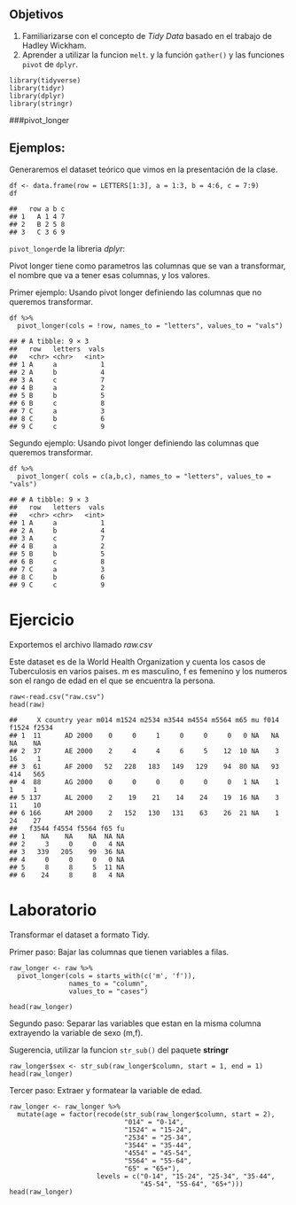 ## Objetivos

1.  Familiarizarse con el concepto de *Tidy Data* basado en el trabajo
    de Hadley Wickham.
2.  Aprender a utilizar la funcion `melt`. y la función `gather()` y las
    funciones `pivot` de `dplyr`.

<!-- -->

    library(tidyverse)
    library(tidyr)
    library(dplyr)
    library(stringr)

\###pivot\_longer

## Ejemplos:

Generaremos el dataset teórico que vimos en la presentación de la clase.

    df <- data.frame(row = LETTERS[1:3], a = 1:3, b = 4:6, c = 7:9)
    df

    ##   row a b c
    ## 1   A 1 4 7
    ## 2   B 2 5 8
    ## 3   C 3 6 9

`pivot_longer`de la libreria *dplyr*:

Pivot longer tiene como parametros las columnas que se van a
transformar, el nombre que va a tener esas columnas, y los valores.

Primer ejemplo: Usando pivot longer definiendo las columnas que no
queremos transformar.

    df %>% 
      pivot_longer(cols = !row, names_to = "letters", values_to = "vals")

    ## # A tibble: 9 × 3
    ##   row   letters  vals
    ##   <chr> <chr>   <int>
    ## 1 A     a           1
    ## 2 A     b           4
    ## 3 A     c           7
    ## 4 B     a           2
    ## 5 B     b           5
    ## 6 B     c           8
    ## 7 C     a           3
    ## 8 C     b           6
    ## 9 C     c           9

Segundo ejemplo: Usando pivot longer definiendo las columnas que
queremos transformar.

    df %>% 
      pivot_longer( cols = c(a,b,c), names_to = "letters", values_to = "vals")

    ## # A tibble: 9 × 3
    ##   row   letters  vals
    ##   <chr> <chr>   <int>
    ## 1 A     a           1
    ## 2 A     b           4
    ## 3 A     c           7
    ## 4 B     a           2
    ## 5 B     b           5
    ## 6 B     c           8
    ## 7 C     a           3
    ## 8 C     b           6
    ## 9 C     c           9

# Ejercicio

Exportemos el archivo llamado *raw.csv*

Este dataset es de la World Health Organization y cuenta los casos de
Tuberculosis en varios paises. m es masculino, f es femenino y los
numeros son el rango de edad en el que se encuentra la persona.

    raw<-read.csv("raw.csv")
    head(raw)

    ##     X country year m014 m1524 m2534 m3544 m4554 m5564 m65 mu f014 f1524 f2534
    ## 1  11      AD 2000    0     0     1     0     0     0   0 NA   NA    NA    NA
    ## 2  37      AE 2000    2     4     4     6     5    12  10 NA    3    16     1
    ## 3  61      AF 2000   52   228   183   149   129    94  80 NA   93   414   565
    ## 4  88      AG 2000    0     0     0     0     0     0   1 NA    1     1     1
    ## 5 137      AL 2000    2    19    21    14    24    19  16 NA    3    11    10
    ## 6 166      AM 2000    2   152   130   131    63    26  21 NA    1    24    27
    ##   f3544 f4554 f5564 f65 fu
    ## 1    NA    NA    NA  NA NA
    ## 2     3     0     0   4 NA
    ## 3   339   205    99  36 NA
    ## 4     0     0     0   0 NA
    ## 5     8     8     5  11 NA
    ## 6    24     8     8   4 NA

# Laboratorio

Transformar el dataset a formato Tidy.

Primer paso: Bajar las columnas que tienen variables a filas.

    raw_longer <- raw %>%
      pivot_longer(cols = starts_with(c('m', 'f')), 
                   names_to = "column", 
                   values_to = "cases")

    head(raw_longer)

Segundo paso: Separar las variables que estan en la misma columna
extrayendo la variable de sexo (m,f).

Sugerencia, utilizar la funcion `str_sub()` del paquete **stringr**

    raw_longer$sex <- str_sub(raw_longer$column, start = 1, end = 1)
    head(raw_longer)

Tercer paso: Extraer y formatear la variable de edad.

    raw_longer <- raw_longer %>%
      mutate(age = factor(recode(str_sub(raw_longer$column, start = 2), 
                                 "014" = "0-14", 
                                 "1524" = "15-24", 
                                 "2534" = "25-34", 
                                 "3544" = "35-44", 
                                 "4554" = "45-54", 
                                 "5564" = "55-64", 
                                 "65" = "65+"),
                          levels = c("0-14", "15-24", "25-34", "35-44", 
                                     "45-54", "55-64", "65+")))
    head(raw_longer)

